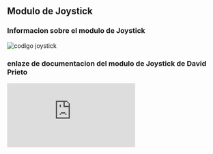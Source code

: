 ## Modulo de Joystick

### Informacion sobre el modulo de Joystick 
![codigo joystick]()







### enlaze de documentacion del modulo de Joystick de David Prieto
![informacio de David Prieto](https://github.com/d-prieto/arduinoCourse/blob/main/Clase_de_Joystick.md)
